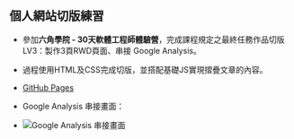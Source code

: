 ## 個人網站切版練習

- 參加**六角學院 - 30天軟體工程師體驗營**，完成課程規定之最終任務作品切版LV3：製作3頁RWD頁面、串接 Google Analysis。
- 過程使用HTML及CSS完成切版，並搭配基礎JS實現摺疊文章的內容。
- [GitHub Pages](https://jia-yiii.github.io/personal-website/)
  
- Google Analysis 串接畫面：
- ![Google Analysis 串接畫面](https://images.hexschool.com/qa/12062817613305525554_2025-05-31T18:26:26Z.png)
